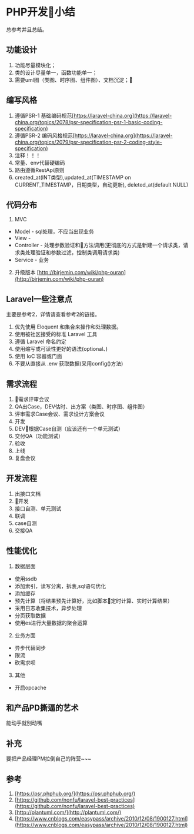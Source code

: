 # PHP开发小结
总参考并且总结。

## 功能设计
1. 功能尽量模块化；
2. 类的设计尽量单一，函数功能单一；
3. 需要uml图（类图、时序图、组件图）、文档沉淀；

## 编写风格
1. 遵循PSR-1 基础编码规范[https://laravel-china.org](https://laravel-china.org/topics/2078/psr-specification-psr-1-basic-coding-specification)
2. 遵循PSR-2 编码风格规范[https://laravel-china.org](https://laravel-china.org/topics/2079/psr-specification-psr-2-coding-style-specification)
3. 注释！！！
4. 常量、env代替硬编码
5. 路由遵循RestApi原则 
6. created_at(INT类型),updated_at(TIMESTAMP on CURRENT_TIMESTAMP，日期类型，自动更新), deleted_at(default NULL)

## 代码分布
1. MVC
* Model - sql处理，不应当出现业务
* View - 
* Controller - 处理参数验证和方法调用(更彻底的方式是新建一个请求类，请求类处理验证和参数过滤，控制类调用请求类)
* Service - 业务

2. 升级版本
[http://birjemin.com/wiki/php-ouran](http://birjemin.com/wiki/php-ouran)

## Laravel一些注意点
主要是参考2，详情请查看参考2的链接。
1. 优先使用 Eloquent 和集合来操作和处理数据。
2. 使用被社区接受的标准 Laravel 工具
3. 遵循 Laravel 命名约定
4. 使用缩写或可读性更好的语法(optional、)
5. 使用 IoC 容器或门面
6. 不要从直接从 .env 获取数据(采用config()方法)

## 需求流程
1. 需求评审会议
2. QA出Case，DEV估时、出方案（类图、时序图、组件图）
3. 评审需求Case会议、需求设计方案会议
4. 开发
5. DEV根据Case自测（应该还有一个单元测试）
6. 交付QA（功能测试）
7. 验收
8. 上线
9. 复盘会议

## 开发流程
1. 出接口文档
2. 开发
3. 接口自测、单元测试
4. 联调
5. case自测
6. 交接QA

## 性能优化
1. 数据层面
* 使用ssdb
* 添加索引，读写分离，拆表,sql语句优化
* 添加缓存
* 预先计算（将结果预先计算好，比如脚本定时计算、实时计算结果）
* 采用日志收集技术，异步处理
* 分页获取数据
* 使用es进行大量数据的聚合运算

2. 业务方面
* 异步代替同步
* 限流
* 砍需求呗

3. 其他
* 开启opcache

## 和产品PD撕逼的艺术

能动手就别动嘴

## 补充
要把产品经理PM拉倒自己的阵营~~~

## 参考
1. [https://psr.phphub.org/](https://psr.phphub.org/)
2. [https://github.com/nonfu/laravel-best-practices](https://github.com/nonfu/laravel-best-practices)
3. [http://plantuml.com/](http://plantuml.com/)
4. [https://www.cnblogs.com/easypass/archive/2010/12/08/1900127.html](https://www.cnblogs.com/easypass/archive/2010/12/08/1900127.html)